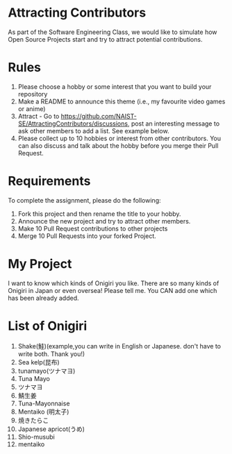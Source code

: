 # Attracting Contributors
As part of the Software Engineering Class, we would like to simulate how Open Source Projects start and try to attract potential contributions.

# Rules

1. Please choose a hobby or some interest that you want to build your repository
2. Make a README to announce this theme (i.e., my favourite video games or anime)
3. Attract - Go to https://github.com/NAIST-SE/AttractingContributors/discussions, post an interesting message to ask other members to add a list. See example below.
4. Please collect up to 10 hobbies or interest from other contributors. You can also discuss and talk about the hobby before you merge their Pull Request.

# Requirements
To complete the assignment, please do the following:
1. Fork this project and then rename the title to your hobby. 
2. Announce the new project and try to attract other members.
3. Make 10 Pull Request contributions to other projects
4. Merge 10 Pull Requests into your forked Project.

# My Project
I want to know which kinds of Onigiri you like.
There are so many kinds of Onigiri in Japan or even oversea!
Please tell me. You CAN add one which has been already added.

# List of Onigiri
1. Shake(鮭)(example,you can write in English or Japanese. don't have to write both. Thank you!)
2. Sea kelp(昆布)
3. tunamayo(ツナマヨ)
4. Tuna Mayo
5. ツナマヨ
6. 鯖生姜
7. Tuna-Mayonnaise
8. Mentaiko (明太子)
9. 焼きたらこ
10. Japanese apricot(うめ)
11. Shio-musubi
12. mentaiko
